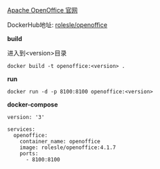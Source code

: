 [Apache OpenOffice 官网](http://www.openoffice.org/) 

DockerHub地址: [rolesle/openoffice](https://hub.docker.com/r/rolesle/openoffice)

**build**

进入到\<version>目录

`docker build -t openoffice:<version> .`

**run**

`docker run -d -p 8100:8100 openoffice:<version>`

**docker-compose**

```
version: '3'

services:
  openoffice:
    container_name: openoffice
    image: rolesle/openoffice:4.1.7
    ports:
      - 8100:8100
```